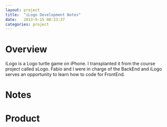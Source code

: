 ```yaml
---
layout: project
title:  "iLogo Development Notes"
date:   2013-9-15 08:33:37
categories: project
---
```


<h1>Overview</h1>
<p>iLogo is a Logo turtle game on iPhone. I transplanted it from the course project called sLogo. Fabio and I were in charge of the BackEnd and iLogo serves an opportunity to learn how to code for FrontEnd.</p>

<h1>Notes</h1>
<!-- subclass not duplcated include, trim string, textfield, view -->
<p></p>

<h1>Product</h1>
<p></p>
<!-- <a href="https://github.com/myhgew/CPS308_Springies"><img src="../../../../asset/main/github-6-32-red.png" onmouseover="this.src='../../../../asset/main/github-6-32.png'" onmouseout="this.src='../../../../asset/main/github-6-32-red.png'"></a> -->
